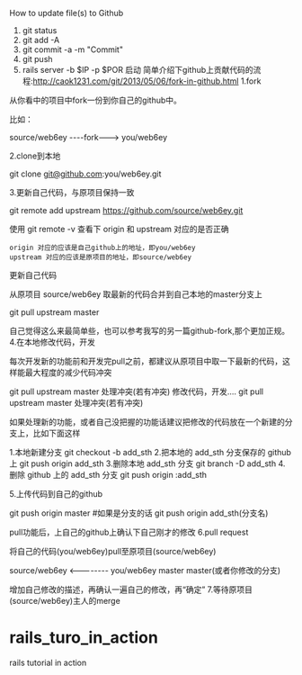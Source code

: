How to update file(s) to Github
1. git status
2. git add -A
3. git commit -a -m "Commit" 
4. git push
5. rails server -b $IP -p $POR 启动
简单介绍下github上贡献代码的流程:http://caok1231.com/git/2013/05/06/fork-in-github.html
1.fork

从你看中的项目中fork一份到你自己的github中。

比如：

source/web6ey   ----fork--->     you/web6ey

2.clone到本地

git clone git@github.com:you/web6ey.git

3.更新自己代码，与原项目保持一致

git remote add upstream https://github.com/source/web6ey.git

使用 git remote -v 查看下 origin 和 upstream 对应的是否正确

    origin 对应的应该是自己github上的地址，即you/web6ey
    upstream 对应的应该是原项目的地址，即source/web6ey

更新自己代码

从原项目 source/web6ey 取最新的代码合并到自己本地的master分支上

git pull upstream master

自己觉得这么来最简单些，也可以参考我写的另一篇github-fork,那个更加正规。
4.在本地修改代码，开发

每次开发新的功能前和开发完pull之前，都建议从原项目中取一下最新的代码，这样能最大程度的减少代码冲突

git pull upstream master
处理冲突(若有冲突)
修改代码，开发....
git pull upstream master
处理冲突(若有冲突)

如果处理新的功能，或者自己没把握的功能话建议把修改的代码放在一个新建的分支上，比如下面这样

1.本地新建分支
git checkout -b add_sth
2.把本地的 add_sth 分支保存的 github 上
git push origin add_sth
3.删除本地 add_sth 分支
git branch -D add_sth
4.删除 github 上的 add_sth 分支
git push origin :add_sth

5.上传代码到自己的github

git push origin master
#如果是分支的话
git push origin add_sth(分支名)

pull功能后，上自己的github上确认下自己刚才的修改
6.pull request

将自己的代码(you/web6ey)pull至原项目(source/web6ey)

source/web6ey       <--------      you/web6ey
master                             master(或者你修改的分支)

增加自己修改的描述，再确认一遍自己的修改，再“确定”
7.等待原项目(source/web6ey)主人的merge
# rails_turo_in_action
rails tutorial in action
